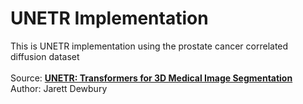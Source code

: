 # UNETR Implementation
This is UNETR implementation using the prostate cancer correlated diffusion dataset
<br><br>
Source: [**UNETR: Transformers for 3D Medical Image Segmentation**](https://arxiv.org/pdf/2103.10504.pdf)
<br>
Author: Jarett Dewbury



